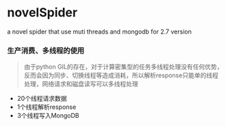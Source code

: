 # novelSpider
a novel spider that use muti threads and mongodb for 2.7 version

### 生产消费、多线程的使用

> 由于python GIL的存在，对于计算密集型的任务多线程处理没有任何优势，反而会因为同步、切换线程等造成消耗，所以解析response只能单的线程处理，网络请求和磁盘读写可以多线程处理

* 20个线程请求数据
* 1个线程解析response
* 3个线程写入MongoDB
